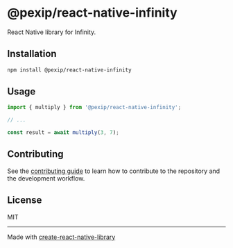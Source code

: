 # @pexip/react-native-infinity

React Native library for Infinity.

## Installation

```sh
npm install @pexip/react-native-infinity
```

## Usage

```js
import { multiply } from '@pexip/react-native-infinity';

// ...

const result = await multiply(3, 7);
```

## Contributing

See the [contributing guide](CONTRIBUTING.md) to learn how to contribute to the repository and the development workflow.

## License

MIT

---

Made with [create-react-native-library](https://github.com/callstack/react-native-builder-bob)
